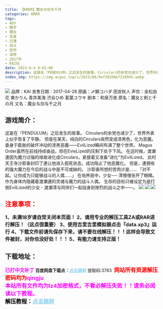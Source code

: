 ```yaml
---
title: 【KRKR】魔女与剑与千月
categories: KRKR
tags:
- ADV
- 触手
- 魔女
- 变身
- 过激
- 战斗
- 拔作
- 凌辱
- 2017年
- KAI社
date: 2023-9-4 8:02:00
description: 这是在『PENDULUM』之后发生的故事。Circulars的余党也减少了，世界外表上似乎恢复了平静。但是在某天，纯白的Circulars突然变成漆黑色，化为恶魔。委身于膨胀的破坏冲动的漆黑恶魔——EvilLized瞬间布满了整个世界。Magus Order虽然在前线持续奋战，但在EvieLized的压制下处于下风。
index_img: https://img.acgus.top/i/2023/08/9ef30296b7210945.webp
---
```

![](https://img.acgus.top/i/2023/08/9ef30296b7210945.webp)
品牌：KAI
发售日期：2017-04-28
原画：〆鯖コハダ 田宮秋人
声优：金松由花 東かりん 青井美海 渋谷ひめ 葛葉ユウキ
剧本：和泉万夜
原名：魔女と剣と千の月
又名：魔女与剑与千之月

## 游戏简介：
这是在『PENDULUM』之后发生的故事。
Circulars的余党也减少了，世界外表上似乎恢复了平静。
但是在某天，纯白的Circulars突然变成漆黑色，化为恶魔。
委身于膨胀的破坏冲动的漆黑恶魔——EvilLized瞬间布满了整个世界。
Magus Order虽然在前线持续奋战，但在EvieLized的压制下处于下风。
在这时候，渡瀬連因为魔力过强的缘故进化成Circulars，紧接着又准备“进化”为EvilLized。
此时天王寺沙耶香封印了連让他进入假死状态，成功阻止了他恶魔化。
但是，連拥有的强大魔力在今后的战斗中是不可或缺的。
沙耶香所想的苦肉计是……
「对不起。让你成为只能够战斗的人偶……」
在培养层中，少女── 澪慢慢张开了眼睛。
作为身体内隐藏着渡瀬連的灵魂与魔力的战斗人偶。
生存的目标只被设定为是打倒EvilLized的少女・渡瀬澪与同伴们一起投身到惨烈的战斗之中——。
![](https://img.acgus.top/i/2023/08/2d771abe40210951.webp)
![](https://img.acgus.top/i/2023/08/e7e45582e0210949.webp)
![](https://img.acgus.top/i/2023/08/9b50e38ca1210947.webp)





## <font color=#FF0000 >注意事项：</font>
<font size=3><b>1、未满18岁请自觉关闭本页面！
2、请用专业的解压工具ZA或RAR进行解压！（这点很重要）
3、使用吉里吉里模拟器点击『data.xp3』运行
4、下载文件前请先保存下来，请不要在线解压！！！这样会导致文件被封，对你也没好处！！！
5、有能力请支持正版！</b></font>

## 下载地址：
<font color=#FF00FF size=3><b>已打中文补丁</b></font>
<b>百度网盘下载点：</b><a href="https://pan.baidu.com/s/1Ge-A3J4YoQlwnsj8wSeq2A?pwd=3783" style="color: #87CEEB;"><b>点击跳转</b></a> 提取码:3783
<a style="padding: 0" href="https://post.qingju.org/AD/"><img style="max-width:100%" src="https://img.acgus.top/i/2024/07/478f689b8021d8d499ab43d21acf137a.gif" alt=""></a>
<b><font color=#FF0000 size=4>网站所有资源解压密码均为</b></font><b><font color=#FF00FF size=4>qingju</font><font color=#FF0000 ></font></b><br><b><font color=#FF00FF size=4>本站所有文件均为lz4加密格式，不看必解压失败！！请务必阅读以下教程。</b></font><br><b><font color=#000 size=4>解压教程：</b><a href="https://post.qingju.org/tutorial/000/" style="color: #87CEEB;"><b>点击跳转</b></a>
